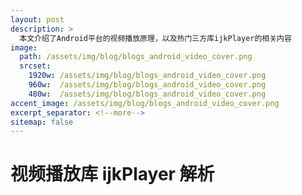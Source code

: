 ```yaml
---
layout: post
description: > 
  本文介绍了Android平台的视频播放原理，以及热门三方库ijkPlayer的相关内容
image: 
  path: /assets/img/blog/blogs_android_video_cover.png
  srcset: 
    1920w: /assets/img/blog/blogs_android_video_cover.png
    960w:  /assets/img/blog/blogs_android_video_cover.png
    480w:  /assets/img/blog/blogs_android_video_cover.png
accent_image: /assets/img/blog/blogs_android_video_cover.png
excerpt_separator: <!--more-->
sitemap: false
---
```

# 视频播放库 ijkPlayer 解析

